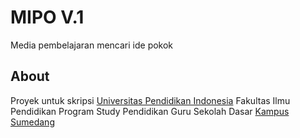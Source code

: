 # MIPO V.1

Media pembelajaran mencari ide pokok

## About

Proyek untuk skripsi [Universitas Pendidikan Indonesia](https://www.upi.edu/) Fakultas Ilmu Pendidikan Program Study Pendidikan Guru Sekolah Dasar [Kampus Sumedang](http://kd-sumedang.upi.edu/)

